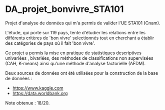 # DA_projet_bonvivre_STA101 

Projet d'analyse de données qui m'a permis de valider l'UE STA101 (Cnam).

L'étude, qui porte sur 119 pays, tente d'étudier les relations entre les différents critères de 'bon vivre' selectionnés tout en cherchant a établir des catégories de pays où il fait 'bon vivre'.
 
Ce projet a permis la mise en pratique de statistiques descriptives univariées , bivariées, des méthodes de classifications non supervisées (CAH, K-means) ainsi qu'une méthode d'analyse factorielle (AFDM).

Deux sources de données ont été utilisées pour la construction de la base de données : 
- https://www.kaggle.com
- https://data.worldbank.org

Note obtenue : 18/20.
